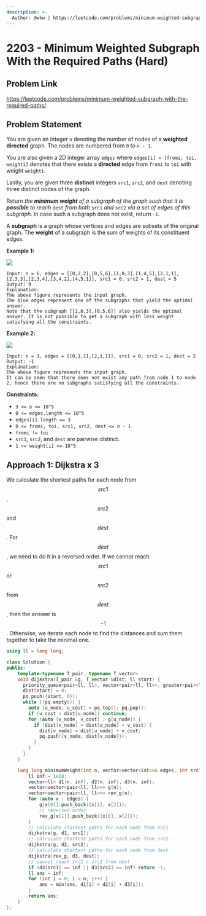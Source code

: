 ```yaml
---
description: >-
  Author: @wkw | https://leetcode.com/problems/minimum-weighted-subgraph-with-the-required-paths/
---
```


# 2203 - Minimum Weighted Subgraph With the Required Paths (Hard)

## Problem Link

https://leetcode.com/problems/minimum-weighted-subgraph-with-the-required-paths/

## Problem Statement

You are given an integer `n` denoting the number of nodes of a **weighted directed** graph. The nodes are numbered from `0` to `n - 1`.

You are also given a 2D integer array `edges` where `edges[i] = [fromi, toi, weighti]` denotes that there exists a **directed** edge from `fromi` to `toi` with weight `weighti`.

Lastly, you are given three **distinct** integers `src1`, `src2`, and `dest` denoting three distinct nodes of the graph.

Return _the **minimum weight** of a subgraph of the graph such that it is **possible** to reach_ `dest` _from both_ `src1` _and_ `src2` _via a set of edges of this subgraph_. In case such a subgraph does not exist, return `-1`.

A **subgraph** is a graph whose vertices and edges are subsets of the original graph. The **weight** of a subgraph is the sum of weights of its constituent edges.

**Example 1:**

![](https://assets.leetcode.com/uploads/2022/02/17/example1drawio.png)

```
Input: n = 6, edges = [[0,2,2],[0,5,6],[1,0,3],[1,4,5],[2,1,1],[2,3,3],[2,3,4],[3,4,2],[4,5,1]], src1 = 0, src2 = 1, dest = 5
Output: 9
Explanation:
The above figure represents the input graph.
The blue edges represent one of the subgraphs that yield the optimal answer.
Note that the subgraph [[1,0,3],[0,5,6]] also yields the optimal answer. It is not possible to get a subgraph with less weight satisfying all the constraints.
```

**Example 2:**

![](https://assets.leetcode.com/uploads/2022/02/17/example2-1drawio.png)

```
Input: n = 3, edges = [[0,1,1],[2,1,1]], src1 = 0, src2 = 1, dest = 2
Output: -1
Explanation:
The above figure represents the input graph.
It can be seen that there does not exist any path from node 1 to node 2, hence there are no subgraphs satisfying all the constraints.
```

**Constraints:**

- `3 <= n <= 10^5`
- `0 <= edges.length <= 10^5`
- `edges[i].length == 3`
- `0 <= fromi, toi, src1, src2, dest <= n - 1`
- `fromi != toi`
- `src1`, `src2`, and `dest` are pairwise distinct.
- `1 <= weight[i] <= 10^5`

## Approach 1: Dijkstra x 3

We calculate the shortest paths for each node from $$src1$$, $$src2$$ and $$dest$$. For $$dest$$, we need to do it in a reversed order. If we cannot reach $$src1$$ or $$src2$$ from $$dest$$, then the answer is $$-1$$. Otherwise, we iterate each node to find the distances and sum them together to take the minimal one.

<SolutionAuthor name="@wkw"/>

```cpp
using ll = long long;

class Solution {
public:
    template<typename T_pair, typename T_vector>
    void dijkstra(T_pair &g, T_vector &dist, ll start) {
      priority_queue<pair<ll, ll>, vector<pair<ll, ll>>, greater<pair<ll, ll>>> pq;
      dist[start] = 0;
      pq.push({start, 0});
      while (!pq.empty()) {
        auto [u_node, u_cost] = pq.top(); pq.pop();
        if (u_cost > dist[u_node]) continue;
        for (auto [v_node, v_cost] : g[u_node]) {
          if (dist[v_node] > dist[u_node] + v_cost) {
            dist[v_node] = dist[u_node] + v_cost;
            pq.push({v_node, dist[v_node]});
          }
        }
      }
    }

    long long minimumWeight(int n, vector<vector<int>>& edges, int src1, int src2, int dest) {
        ll inf = 1e18;
        vector<ll> d1(n, inf), d2(n, inf), d3(n, inf);
        vector<vector<pair<ll, ll>>> g(n);
        vector<vector<pair<ll, ll>>> rev_g(n);
        for (auto x : edges) {
            g[x[0]].push_back({x[1], x[2]});
            // reversed order
            rev_g[x[1]].push_back({x[0], x[2]});
        }
        // calculate shortest paths for each node from src1
        dijkstra(g, d1, src1);
        // calculate shortest paths for each node from src2
        dijkstra(g, d2, src2);
        // calculate shortest paths for each node from dest
        dijkstra(rev_g, d3, dest);
        // cannot reach src1 / src2 from dest
        if (d3[src1] == inf || d3[src2] == inf) return -1;
        ll ans = inf;
        for (int i = 0; i < n; i++) {
            ans = min(ans, d1[i] + d2[i] + d3[i]);
        }
        return ans;
    }
};
```
